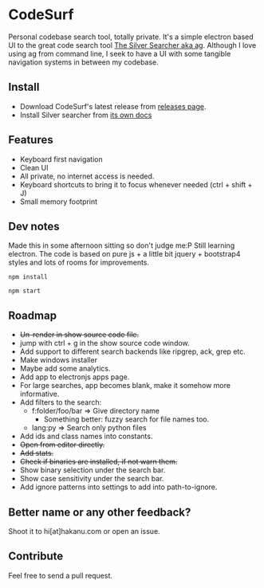 # CodeSurf

Personal codebase search tool, totally private.
It's a simple electron based UI to the great code search tool [The Silver Searcher aka ag](https://github.com/ggreer/the_silver_searcher).
Although I love using ag from command line, I seek to have a UI with some tangible navigation systems in between my codebase.

## Install

* Download CodeSurf's latest release from [releases page](https://github.com/hakanu/code_surf/releases).
* Install  Silver searcher from [its own docs](https://github.com/ggreer/the_silver_searcher/blob/master/README.md)

## Features

* Keyboard first navigation
* Clean UI
* All private, no internet access is needed.
* Keyboard shortcuts to bring it to focus whenever needed (ctrl + shift + J)
* Small memory footprint

## Dev notes

Made this in some afternoon sitting so don't judge me:P Still learning electron.
The code is based on pure js + a little bit jquery + bootstrap4 styles and lots of rooms for improvements.

```shell
npm install

npm start
```

## Roadmap 

* ~~Un-render in show source code file.~~
* jump with ctrl + g in the show source code window. 
* Add support to different search backends like ripgrep, ack, grep etc.
* Make windows installer
* Maybe add some analytics.
* Add app to electronjs apps page.
* For large searches, app becomes blank, make it somehow more informative.
* Add filters to the search:
  * f:folder/foo/bar => Give directory name
    * Something better: fuzzy search for file names too.
  * lang:py => Search only python files
* Add ids and class names into constants.
* ~~Open from editor directly.~~
* ~~Add stats.~~
* ~~Check if binaries are installed, if not warn them.~~
* Show binary selection under the search bar.
* Show case sensitivity under the search bar.
* Add ignore patterns into settings to add into path-to-ignore.

## Better name or any other feedback?

Shoot it to hi[at]hakanu.com or open an issue.

## Contribute

Feel free to send a pull request.

